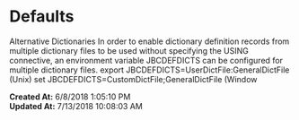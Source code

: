 # Defaults 

Alternative Dictionaries In order to enable dictionary definition records from multiple dictionary files to be used without specifying the USING connective, an environment variable JBCDEFDICTS can be configured for multiple dictionary files. export JBCDEFDICTS=UserDictFile:GeneralDictFile (Unix) set JBCDEFDICTS=CustomDictFile;GeneralDictFile (Window  

**Created At:** 6/8/2018 1:05:10 PM  
**Updated At:** 7/13/2018 10:08:03 AM  

